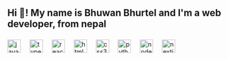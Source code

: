 <h2 align="left">Hi 👋! My name is Bhuwan Bhurtel and I'm a web developer, from nepal</h2>

###

<div align="left">
  <img src="https://cdn.jsdelivr.net/gh/devicons/devicon/icons/javascript/javascript-original.svg" height="30" alt="javascript logo"  />
  <img width="12" />
  <img src="https://cdn.jsdelivr.net/gh/devicons/devicon/icons/typescript/typescript-original.svg" height="30" alt="typescript logo"  />
  <img width="12" />
  <img src="https://cdn.jsdelivr.net/gh/devicons/devicon/icons/react/react-original.svg" height="30" alt="react logo"  />
  <img width="12" />
  <img src="https://cdn.jsdelivr.net/gh/devicons/devicon/icons/html5/html5-original.svg" height="30" alt="html5 logo"  />
  <img width="12" />
  <img src="https://cdn.jsdelivr.net/gh/devicons/devicon/icons/css3/css3-original.svg" height="30" alt="css3 logo"  />
  <img width="12" />
  <img src="https://cdn.jsdelivr.net/gh/devicons/devicon/icons/python/python-original.svg" height="30" alt="python logo"  />
  <img width="12" />
  <img src="https://th.bing.com/th/id/R.f7337d339216d05c1551688efb13a830?rik=m28qY9WE3BaKXQ&riu=http%3a%2f%2fpluspng.com%2fimg-png%2fnodejs-png-nodejs-icon-png-50-px-1600.png&ehk=XR9ktXGvw5svYVTEqemL7wSEUZL%2bihqTpYBLPSQn8GQ%3d&risl=&pid=ImgRaw&r=0" height="30" alt="node logo"  />
  <img width="12" />
  <img src="https://creazilla-store.fra1.digitaloceanspaces.com/icons/3244252/nextjs-icon-md.png" height="30" alt="nextjs logo"  />
</div>

###

